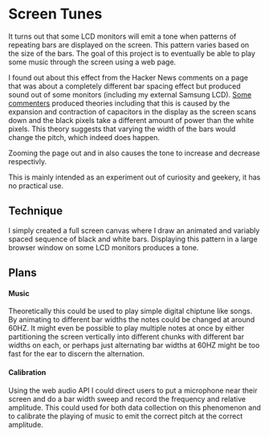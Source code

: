 # Screen Tunes

It turns out that some LCD monitors will emit a tone when patterns of repeating bars are displayed on the screen.
This pattern varies based on the size of the bars. The goal of this project is to eventually be able to play some
music through the screen using a web page.

I found out about this effect from the Hacker News comments on a page that was about a completely different bar spacing effect
but produced sound out of some monitors (including my external Samsung LCD).
[Some commenters](https://news.ycombinator.com/item?id=8856930) produced theories including that this is caused by
the expansion and contraction of capacitors in the display as the screen scans down and the black pixels take a different
amount of power than the white pixels. This theory suggests that varying the width of the bars would change the pitch,
which indeed does happen.

Zooming the page out and in also causes the tone to increase and decrease respectivly.

This is mainly intended as an experiment out of curiosity and geekery, it has no practical use.

## Technique

I simply created a full screen canvas where I draw an animated and variably spaced sequence of black and white bars.
Displaying this pattern in a large browser window on some LCD monitors produces a tone.

## Plans

#### Music

Theoretically this could be used to play simple digital chiptune like songs. By animating to different bar widths the notes
could be changed at around 60HZ. It might even be possible to play multiple notes at once by either partitioning the screen
vertically into different chunks with different bar widths on each, or perhaps just alternating bar widths at 60HZ might be too
fast for the ear to discern the alternation.

#### Calibration

Using the web audio API I could direct users to put a microphone near their screen and do a bar width sweep and record the
frequency and relative amplitude. This could used for both data collection on this phenomenon and to calibrate the playing of
music to emit the correct pitch at the correct amplitude.
